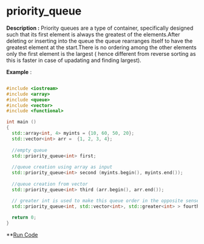 # priority_queue

**Description :** Priority queues are a type of container, specifically designed such that its first element is always the greatest of the elements.After deleting or inserting into the queue the queue rearranges itself to have the greatest element at the start.There is no ordering among the other elements only the first element is the largest ( hence different from reverse sorting as this is faster in case of upadating and finding largest).

**Example** :

``` cpp

#include <iostream>
#include <array>
#include <queue>
#include <vector>
#include <functional>

int main ()
{
  std::array<int, 4> myints = {10, 60, 50, 20};
  std::vector<int> arr =  {1, 2, 3, 4};
  
  //empty queue
  std::priority_queue<int> first;
  
  //queue creation using array as input
  std::priority_queue<int> second (myints.begin(), myints.end());
  
  //queue creation from vector
  std::priority_queue<int> third (arr.begin(), arr.end());

  // greater int is used to make this queue order in the opposite sense i.e the top element now is the smallest.
  std::priority_queue<int, std::vector<int>, std::greater<int> > fourth (myints.begin(), myints.end());
  
  return 0;
}

```

**[Run Code](https://rextester.com/WNCHA7591)